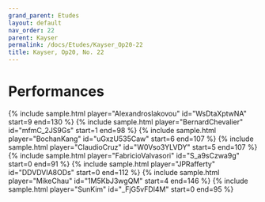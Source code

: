 ```yaml
---
grand_parent: Etudes
layout: default
nav_order: 22
parent: Kayser
permalink: /docs/Etudes/Kayser_Op20-22
title: Kayser, Op20, No. 22
---
```

# Performances
<div class="sample-container">
    {% include sample.html player="AlexandrosIakovou" id="WsDtaXptwNA" start=9 end=130 %}
    {% include sample.html player="BernardChevalier" id="mfmC_2JS9Gs" start=1 end=98 %}
    {% include sample.html player="BochanKang" id="uGxzU535Caw" start=6 end=107 %}
    {% include sample.html player="ClaudioCruz" id="W0Vso3YLVDY" start=5 end=107 %}
    {% include sample.html player="FabricioValvasori" id="S_a9sCzwa9g" start=0 end=91 %}
    {% include sample.html player="JPRafferty" id="DDVDVIA8ODs" start=0 end=112 %}
    {% include sample.html player="MikeChau" id="1M5KbJ3wgQM" start=4 end=146 %}
    {% include sample.html player="SunKim" id="_FjG5vFDl4M" start=0 end=95 %}
</div>